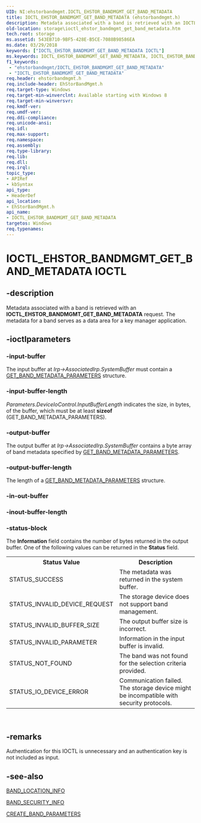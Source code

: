 ```yaml
---
UID: NI:ehstorbandmgmt.IOCTL_EHSTOR_BANDMGMT_GET_BAND_METADATA
title: IOCTL_EHSTOR_BANDMGMT_GET_BAND_METADATA (ehstorbandmgmt.h)
description: Metadata associated with a band is retrieved with an IOCTL_EHSTOR_BANDMGMT_GET_BAND_METADATA request. The metadata for a band serves as a data area for a key manager application.
old-location: storage\ioctl_ehstor_bandmgmt_get_band_metadata.htm
tech.root: storage
ms.assetid: 543EB710-9BF5-428E-B5CE-7088B98586EA
ms.date: 03/29/2018
keywords: ["IOCTL_EHSTOR_BANDMGMT_GET_BAND_METADATA IOCTL"]
ms.keywords: IOCTL_EHSTOR_BANDMGMT_GET_BAND_METADATA, IOCTL_EHSTOR_BANDMGMT_GET_BAND_METADATA control, IOCTL_EHSTOR_BANDMGMT_GET_BAND_METADATA control code [Storage Devices], ehstorbandmgmt/IOCTL_EHSTOR_BANDMGMT_GET_BAND_METADATA, storage.ioctl_ehstor_bandmgmt_get_band_metadata
f1_keywords:
 - "ehstorbandmgmt/IOCTL_EHSTOR_BANDMGMT_GET_BAND_METADATA"
 - "IOCTL_EHSTOR_BANDMGMT_GET_BAND_METADATA"
req.header: ehstorbandmgmt.h
req.include-header: EhStorBandMgmt.h
req.target-type: Windows
req.target-min-winverclnt: Available starting with Windows 8
req.target-min-winversvr: 
req.kmdf-ver: 
req.umdf-ver: 
req.ddi-compliance: 
req.unicode-ansi: 
req.idl: 
req.max-support: 
req.namespace: 
req.assembly: 
req.type-library: 
req.lib: 
req.dll: 
req.irql: 
topic_type:
- APIRef
- kbSyntax
api_type:
- HeaderDef
api_location:
- EhStorBandMgmt.h
api_name:
- IOCTL_EHSTOR_BANDMGMT_GET_BAND_METADATA
targetos: Windows
req.typenames: 
---
```


# IOCTL_EHSTOR_BANDMGMT_GET_BAND_METADATA IOCTL


## -description


Metadata associated with a band is retrieved with an  <b> IOCTL_EHSTOR_BANDMGMT_GET_BAND_METADATA</b> request. The metadata for a band serves as a data area for a key manager application.


## -ioctlparameters




### -input-buffer

The input buffer at <i>Irp->AssociatedIrp.SystemBuffer</i> must contain a <a href="https://docs.microsoft.com/windows-hardware/drivers/ddi/ehstorbandmgmt/ns-ehstorbandmgmt-_get_band_metadata_parameters"> GET_BAND_METADATA_PARAMETERS</a> structure. 


### -input-buffer-length

<i>Parameters.DeviceIoControl.InputBufferLength</i> indicates the size, in bytes, of the buffer, which must be at least <b>sizeof</b> (GET_BAND_METADATA_PARAMETERS).


### -output-buffer

The output buffer at <i>Irp->AssociatedIrp.SystemBuffer</i> contains a byte array of band metadata specified by <a href="https://docs.microsoft.com/windows-hardware/drivers/ddi/ehstorbandmgmt/ns-ehstorbandmgmt-_get_band_metadata_parameters">GET_BAND_METADATA_PARAMETERS</a>.


### -output-buffer-length

The length of a <a href="https://docs.microsoft.com/windows-hardware/drivers/ddi/ehstorbandmgmt/ns-ehstorbandmgmt-_get_band_metadata_parameters">GET_BAND_METADATA_PARAMETERS</a> structure.


### -in-out-buffer








### -inout-buffer-length








### -status-block

The <b>Information</b> field contains the number of bytes returned in the output buffer. One of the following values can be returned in the <b>Status</b> field. 

<table>
<tr>
<th>Status Value</th>
<th>Description</th>
</tr>
<tr>
<td>STATUS_SUCCESS</td>
<td>The metadata was returned in the system buffer.</td>
</tr>
<tr>
<td>STATUS_INVALID_DEVICE_REQUEST</td>
<td>The storage device does not support band management.</td>
</tr>
<tr>
<td>STATUS_INVALID_BUFFER_SIZE</td>
<td>The output buffer size is incorrect.</td>
</tr>
<tr>
<td>STATUS_INVALID_PARAMETER</td>
<td>Information in the input buffer is invalid.</td>
</tr>
<tr>
<td>STATUS_NOT_FOUND</td>
<td>The band was not found for the selection criteria provided.</td>
</tr>
<tr>
<td>STATUS_IO_DEVICE_ERROR</td>
<td>Communication failed. The storage device might be incompatible with security protocols. </td>
</tr>
</table>
 


## -remarks



Authentication for this IOCTL is unnecessary and an authentication key is not included as input.




## -see-also




<a href="https://docs.microsoft.com/windows-hardware/drivers/ddi/ehstorbandmgmt/ns-ehstorbandmgmt-_band_location_info">BAND_LOCATION_INFO</a>



<a href="https://docs.microsoft.com/windows-hardware/drivers/ddi/ehstorbandmgmt/ns-ehstorbandmgmt-_band_security_info">BAND_SECURITY_INFO</a>



<a href="https://docs.microsoft.com/windows-hardware/drivers/ddi/ehstorbandmgmt/ns-ehstorbandmgmt-_create_band_parameters">CREATE_BAND_PARAMETERS</a>
 

 

